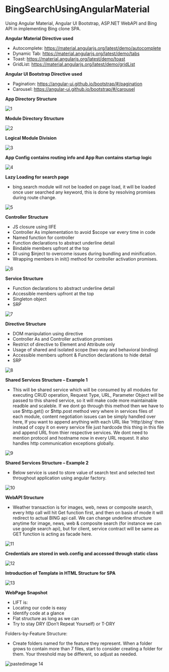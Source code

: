 # BingSearchUsingAngularMaterial

Using Angular Material, Angular UI Bootstrap, ASP.NET WebAPI and Bing API in implementing Bing clone SPA.

**Angular Material Directive used**
- Autocomplete: https://material.angularjs.org/latest/demo/autocomplete
- Dynamic Tab: https://material.angularjs.org/latest/demo/tabs
- Toast: https://material.angularjs.org/latest/demo/toast
- GridList: https://material.angularjs.org/latest/demo/gridList

**Angular UI Bootstrap Directive used**
- Pagination: https://angular-ui.github.io/bootstrap/#/pagination
- Carousel: https://angular-ui.github.io/bootstrap/#/carousel

**App Directory Structure**

![1](https://cloud.githubusercontent.com/assets/10474169/11671501/78512d06-9dce-11e5-85be-c8d904f90f21.png)

**Module Directory Structure**

![2](https://cloud.githubusercontent.com/assets/10474169/11671502/785263e2-9dce-11e5-84cb-ca920a56cf53.png)

**Logical Module Division**

![3](https://cloud.githubusercontent.com/assets/10474169/11671547/e6f240f6-9dce-11e5-9fed-78af550022d3.png)

**App Config contains routing info and App Run contains startup logic**

![4](https://cloud.githubusercontent.com/assets/10474169/11671601/2f3cf3e2-9dcf-11e5-9f4b-606fe1759dea.png)

**Lazy Loading for search page**
- bing.search module will not be loaded on page load, it will be loaded once user searched any keyword, this is done by resolving promises during route change.

![5](https://cloud.githubusercontent.com/assets/10474169/11671602/2f3e3e46-9dcf-11e5-9d53-8ddc3bfb8552.png)

**Controller Structure**
-	JS closure using IIFE
-	Controller As implementation to avoid $scope var every time in code
-	Named function for controller
-	Function declarations to abstract underline detail
-	Bindable members upfront at the top
-	DI using $inject to overcome issues during bundling and minification.
-	Wrapping members in init() method for controller activation promises. 

![6](https://cloud.githubusercontent.com/assets/10474169/11671695/c560afa8-9dcf-11e5-861f-92a96d44f70f.png)

**Service Structure**
-	Function declarations to abstract underline detail
-	Accessible members upfront at the top
-	Singleton object
-	SRP

![7](https://cloud.githubusercontent.com/assets/10474169/11671692/c55e2cce-9dcf-11e5-8e1e-54a4b76571b4.png)

**Directive Structure**
-	DOM manipulation using directive
-	Controller As and Controller activation promises
- Restrict of directive to Element and Attribute only
-	Usage of shared and isolated scope (two way and behavioral binding)
-	Accessible members upfront & Function declarations to hide detail
-	SRP
 
![8](https://cloud.githubusercontent.com/assets/10474169/11671694/c5605f44-9dcf-11e5-9c5e-fa010f509831.png)

**Shared Services Structure – Example 1**
- This will be shared service which will be consumed by all modules for executing CRUD operation, Request Type, URL, Parameter Object will be passed to this shared service, so it will make code more maintainable readble and scaleble. If we dont go through this method then we have to use $http.get() or $http.post method very where in services files of each module, content negotiation issues can be simply handled over here, If you want to append anything with each URL like 'Http:\\bing\' then instead of copy it on every service file just hardcode this thing in this file and append URL from thier respective services. We dont need to mention protocol and hostname now in every URL request. It also handles http communication exceptions globally. 

![9](https://cloud.githubusercontent.com/assets/10474169/11671693/c55ef01e-9dcf-11e5-81b7-4f9f6b39f216.png)

**Shared Services Structure – Example 2**
- Below service is used to store value of search text and selected text throughout application using angular factory. 

![10](https://cloud.githubusercontent.com/assets/10474169/11671690/c55584e8-9dcf-11e5-91d4-98545ef00afc.png)

**WebAPI Structure**
- Weather transaction is for images, web, news or composite search, every http call will hit Get function first, and then on basis of mode it will redirect to actual BING api call. We can change underline structure anytime for image, news, web & composite search (for instance we can use google search api), but for client, service contract will be same as GET function is acting as facade here.

![11](https://cloud.githubusercontent.com/assets/10474169/11671691/c5570f34-9dcf-11e5-9cc6-8ddf05783645.png)

**Credentials are stored in web.config and accessed through static class**

![12](https://cloud.githubusercontent.com/assets/10474169/11671689/c547cc54-9dcf-11e5-9334-18d1c5332e01.png)

**Introduction of Template in HTML Structure for SPA**

![13](https://cloud.githubusercontent.com/assets/10474169/11671688/c539e044-9dcf-11e5-82bf-3034dd0aede6.png)

**WebPage Snapshot**
- LIFT is:
- Locating our code is easy
- Identify code at a glance
- Flat structure as long as we can
- Try to stay DRY (Don’t Repeat Yourself) or T-DRY

Folders-by-Feature Structure:
- Create folders named for the feature they represent. When a folder grows to contain more than 7 files, start to consider creating a folder for them. Your threshold may be different, so adjust as needed.

![pastedimage 14](https://cloud.githubusercontent.com/assets/10474169/10745635/98f7e5c4-7c11-11e5-9b4f-52297ff0928e.png)
